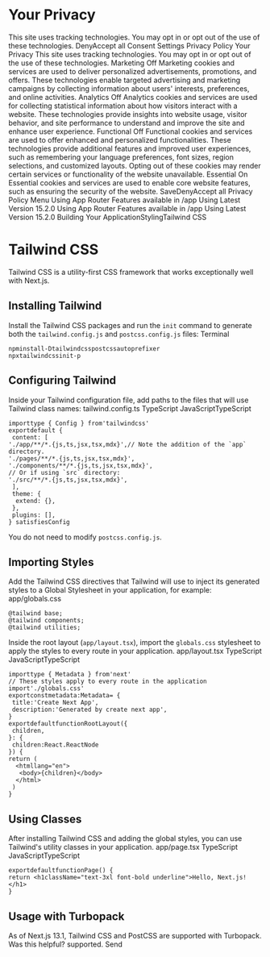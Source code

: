 # Your Privacy
This site uses tracking technologies. You may opt in or opt out of the use of these technologies.
DenyAccept all
Consent Settings
Privacy Policy
Your Privacy
This site uses tracking technologies. You may opt in or opt out of the use of these technologies.
Marketing
Off
Marketing cookies and services are used to deliver personalized advertisements, promotions, and offers. These technologies enable targeted advertising and marketing campaigns by collecting information about users' interests, preferences, and online activities. 
Analytics
Off
Analytics cookies and services are used for collecting statistical information about how visitors interact with a website. These technologies provide insights into website usage, visitor behavior, and site performance to understand and improve the site and enhance user experience.
Functional
Off
Functional cookies and services are used to offer enhanced and personalized functionalities. These technologies provide additional features and improved user experiences, such as remembering your language preferences, font sizes, region selections, and customized layouts. Opting out of these cookies may render certain services or functionality of the website unavailable.
Essential
On
Essential cookies and services are used to enable core website features, such as ensuring the security of the website. 
SaveDenyAccept all
Privacy Policy
Menu
Using App Router
Features available in /app
Using Latest Version
15.2.0
Using App Router
Features available in /app
Using Latest Version
15.2.0
Building Your ApplicationStylingTailwind CSS
# Tailwind CSS
Tailwind CSS is a utility-first CSS framework that works exceptionally well with Next.js.
## Installing Tailwind
Install the Tailwind CSS packages and run the `init` command to generate both the `tailwind.config.js` and `postcss.config.js` files:
Terminal
```
npminstall-Dtailwindcsspostcssautoprefixer
npxtailwindcssinit-p
```

## Configuring Tailwind
Inside your Tailwind configuration file, add paths to the files that will use Tailwind class names:
tailwind.config.ts
TypeScript
JavaScriptTypeScript
```
importtype { Config } from'tailwindcss'
exportdefault {
 content: [
'./app/**/*.{js,ts,jsx,tsx,mdx}',// Note the addition of the `app` directory.
'./pages/**/*.{js,ts,jsx,tsx,mdx}',
'./components/**/*.{js,ts,jsx,tsx,mdx}',
// Or if using `src` directory:
'./src/**/*.{js,ts,jsx,tsx,mdx}',
 ],
 theme: {
  extend: {},
 },
 plugins: [],
} satisfiesConfig
```

You do not need to modify `postcss.config.js`.
## Importing Styles
Add the Tailwind CSS directives that Tailwind will use to inject its generated styles to a Global Stylesheet in your application, for example:
app/globals.css
```
@tailwind base;
@tailwind components;
@tailwind utilities;
```

Inside the root layout (`app/layout.tsx`), import the `globals.css` stylesheet to apply the styles to every route in your application.
app/layout.tsx
TypeScript
JavaScriptTypeScript
```
importtype { Metadata } from'next'
// These styles apply to every route in the application
import'./globals.css'
exportconstmetadata:Metadata= {
 title:'Create Next App',
 description:'Generated by create next app',
}
exportdefaultfunctionRootLayout({
 children,
}: {
 children:React.ReactNode
}) {
return (
  <htmllang="en">
   <body>{children}</body>
  </html>
 )
}
```

## Using Classes
After installing Tailwind CSS and adding the global styles, you can use Tailwind's utility classes in your application.
app/page.tsx
TypeScript
JavaScriptTypeScript
```
exportdefaultfunctionPage() {
return <h1className="text-3xl font-bold underline">Hello, Next.js!</h1>
}
```

## Usage with Turbopack
As of Next.js 13.1, Tailwind CSS and PostCSS are supported with Turbopack.
Was this helpful?
supported.
Send
